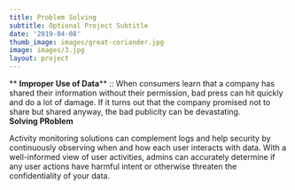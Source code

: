 ```yaml
---
title: Problem Solving
subtitle: Optional Project Subtitle
date: '2019-04-08'
thumb_image: images/great-coriander.jpg
image: images/3.jpg
layout: project
---
```

 **	**Improper Use of Data****  ::	When consumers learn that a company has shared their information without their permission, bad press can hit quickly and do a lot of damage. If it turns out that the company promised not to share but shared anyway, the bad publicity can be devastating.	
**Solving PRoblem**

Activity monitoring solutions can complement logs and help security by continuously observing when and how each user interacts with data. With a well-informed view of user activities, admins can accurately determine if any user actions have harmful intent or otherwise threaten the confidentiality of your data.
